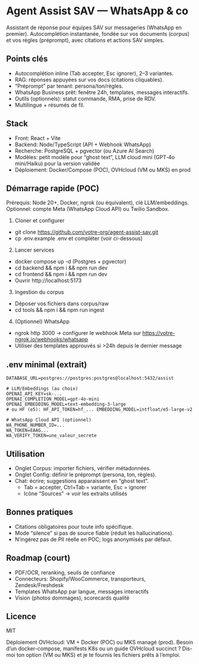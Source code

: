 # Agent Assist SAV — WhatsApp & co

Assistant de réponse pour équipes SAV sur messageries (WhatsApp en premier). Autocomplétion instantanée, fondée sur vos documents (corpus) et vos règles (préprompt), avec citations et actions SAV simples.

## Points clés
- Autocomplétion inline (Tab accepter, Esc ignorer), 2–3 variantes.
- RAG: réponses appuyées sur vos docs (citations cliquables).
- “Préprompt” par tenant: persona/ton/règles.
- WhatsApp Business prêt: fenêtre 24h, templates, messages interactifs.
- Outils (optionnels): statut commande, RMA, prise de RDV.
- Multilingue + résumés de fil.

## Stack
- Front: React + Vite
- Backend: Node/TypeScript (API + Webhook WhatsApp)
- Recherche: PostgreSQL + pgvector (ou Azure AI Search)
- Modèles: petit modèle pour “ghost text”, LLM cloud mini (GPT‑4o mini/Haiku) pour la version validée
- Déploiement: Docker/Compose (POC), OVHcloud (VM ou MKS) en prod

## Démarrage rapide (POC)
Prérequis: Node 20+, Docker, ngrok (ou équivalent), clé LLM/embeddings. Optionnel: compte Meta (WhatsApp Cloud API) ou Twilio Sandbox.

1) Cloner et configurer
- git clone https://github.com/votre-org/agent-assist-sav.git
- cp .env.example .env et compléter (voir ci-dessous)

2) Lancer services
- docker compose up -d  (Postgres + pgvector)
- cd backend && npm i && npm run dev
- cd frontend && npm i && npm run dev
- Ouvrir http://localhost:5173

3) Ingestion du corpus
- Déposer vos fichiers dans corpus/raw
- cd tools && npm i && npm run ingest

4) (Optionnel) WhatsApp
- ngrok http 3000 → configurer le webhook Meta sur https://votre-ngrok.io/webhooks/whatsapp
- Utiliser des templates approuvés si >24h depuis le dernier message

## .env minimal (extrait)
```env
DATABASE_URL=postgres://postgres:postgres@localhost:5432/assist

# LLM/Embeddings (au choix)
OPENAI_API_KEY=sk-...
OPENAI_COMPLETION_MODEL=gpt-4o-mini
OPENAI_EMBEDDING_MODEL=text-embedding-3-large
# ou HF (e5): HF_API_TOKEN=hf_... EMBEDDING_MODEL=intfloat/e5-large-v2

# WhatsApp Cloud API (optionnel)
WA_PHONE_NUMBER_ID=...
WA_TOKEN=EAAG...
WA_VERIFY_TOKEN=une_valeur_secrete
```

## Utilisation
- Onglet Corpus: importer fichiers, vérifier métadonnées.
- Onglet Config: définir le préprompt (persona, ton, règles).
- Chat: écrire; suggestions apparaissent en “ghost text”.
  - Tab = accepter, Ctrl+Tab = variante, Esc = ignorer
  - Icône “Sources” → voir les extraits utilisés

## Bonnes pratiques
- Citations obligatoires pour toute info spécifique.
- Mode “silence” si pas de source fiable (réduit les hallucinations).
- N’ingérez pas de PII réelle en POC; logs anonymisés par défaut.

## Roadmap (court)
- PDF/OCR, reranking, seuils de confiance
- Connecteurs: Shopify/WooCommerce, transporteurs, Zendesk/Freshdesk
- Templates WhatsApp par langue, messages interactifs
- Vision (photos dommages), scorecards qualité

## Licence
MIT

Déploiement OVHcloud: VM + Docker (POC) ou MKS managé (prod). Besoin d’un docker-compose, manifests K8s ou un guide OVHcloud succinct ? Dis-moi ton option (VM ou MKS) et je te fournis les fichiers prêts à l’emploi.